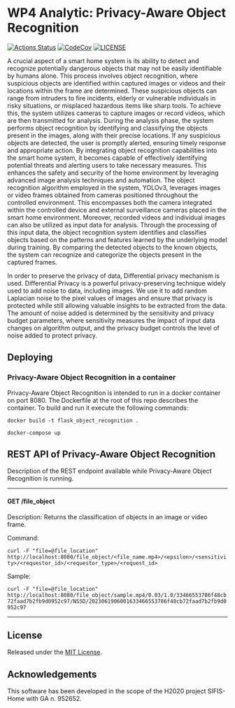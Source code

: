 # WP4 Analytic: Privacy-Aware Object Recognition

[![Actions Status][actions badge]][actions]
[![CodeCov][codecov badge]][codecov]
[![LICENSE][license badge]][license]

<!-- Links -->
[actions]: https://github.com/sifis-home/flask_object_recognition/actions
[codecov]: https://codecov.io/gh/sifis-home/flask_object_recognition
[license]: LICENSES/MIT.txt

<!-- Badges -->
[actions badge]: https://github.com/sifis-home/flask_object_recognition/workflows/flask_object_recognition/badge.svg
[codecov badge]: https://codecov.io/gh/sifis-home/flask_object_recognition/branch/master/graph/badge.svg
[license badge]: https://img.shields.io/badge/license-MIT-blue.svg

A crucial aspect of a smart home system is its ability to detect and recognize potentially dangerous objects that may not be easily identifiable by humans alone. This process involves object recognition, where suspicious objects are identified within captured images or videos and their locations within the frame are determined. These suspicious objects can range from intruders to fire incidents, elderly or vulnerable individuals in risky situations, or misplaced hazardous items like sharp tools. To achieve this, the system utilizes cameras to capture images or record videos, which are then transmitted for analysis. During the analysis phase, the system performs object recognition by identifying and classifying the objects present in the images, along with their precise locations. If any suspicious objects are detected, the user is promptly alerted, ensuring timely response and appropriate action. By integrating object recognition capabilities into the smart home system, it becomes capable of effectively identifying potential threats and alerting users to take necessary measures. This enhances the safety and security of the home environment by leveraging advanced image analysis techniques and automation. 
The object recognition algorithm employed in the system, YOLOv3, leverages images or video frames obtained from cameras positioned throughout the controlled environment. This encompasses both the camera integrated within the controlled device and external surveillance cameras placed in the smart home environment. Moreover, recorded videos and individual images can also be utilized as input data for analysis. Through the processing of this input data, the object recognition system identifies and classifies objects based on the patterns and features learned by the underlying model during training. By comparing the detected objects to the known objects, the system can recognize and categorize the objects present in the captured frames. 

In order to preserve the privacy of data, Differential privacy mechanism is used. Differential Privacy is a powerful privacy-preserving technique widely used to add noise to data, including images. We use it to add random Laplacian noise to the pixel values of images and ensure that privacy is protected while still allowing valuable insights to be extracted from the data. The amount of noise added is determined by the sensitivity and privacy budget parameters, where sensitivity measures the impact of input data changes on algorithm output, and the privacy budget controls the level of noise added to protect privacy. 

## Deploying

### Privacy-Aware Object Recognition in a container

Privacy-Aware Object Recognition is intended to run in a docker container on port 8080. The Dockerfile at the root of this repo describes the container. To build and run it execute the following commands:

`docker build -t flask_object_recognition .`

`docker-compose up`

## REST API of Privacy-Aware Object Recognition

Description of the REST endpoint available while Privacy-Aware Object Recognition is running.

---

#### GET /file_object

Description: Returns the classification of objects in an image or video frame.

Command: 

`curl -F "file=@file_location" http://localhost:8080/file_object/<file_name.mp4>/<epsilon>/<sensitivity>/<requestor_id>/<requestor_type>/<request_id>`

Sample: 

`curl -F "file=@file_location" http://localhost:8080/file_object/sample.mp4/0.03/1.0/33466553786f48cb72faad7b2fb9d0952c97/NSSD/2023061906001633466553786f48cb72faad7b2fb9d0952c97`


---
## License

Released under the [MIT License](LICENSE).

## Acknowledgements

This software has been developed in the scope of the H2020 project SIFIS-Home with GA n. 952652.
